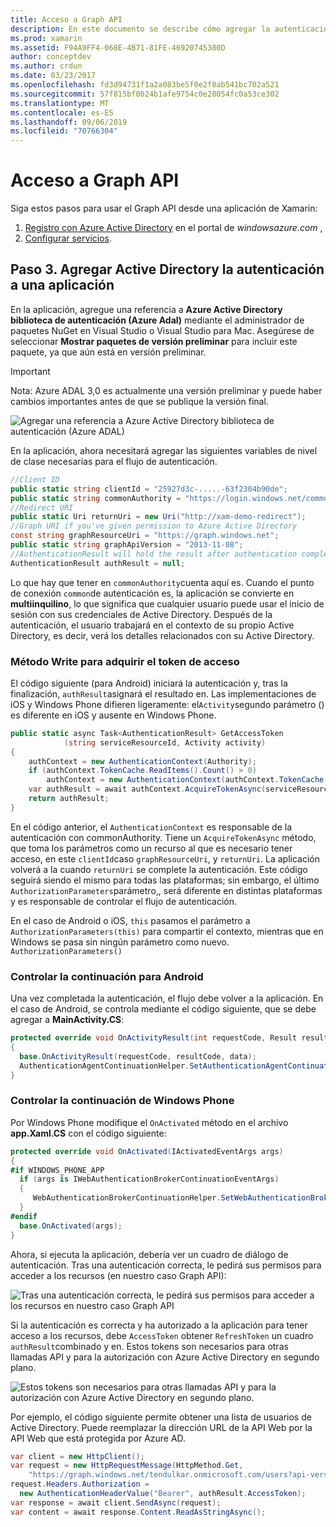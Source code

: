 ```yaml
---
title: Acceso a Graph API
description: En este documento se describe cómo agregar la autenticación de Azure Active Directory a una aplicación móvil compilada con Xamarin.
ms.prod: xamarin
ms.assetid: F94A9FF4-068E-4B71-81FE-46920745380D
author: conceptdev
ms.author: crdun
ms.date: 03/23/2017
ms.openlocfilehash: fd3d94731f1a2a083be5f0e2f8ab541bc702a521
ms.sourcegitcommit: 57f815bf0024b1afe9754c0e28054fc0a53ce302
ms.translationtype: MT
ms.contentlocale: es-ES
ms.lasthandoff: 09/06/2019
ms.locfileid: "70766304"
---
```

# <a name="accessing-the-graph-api"></a>Acceso a Graph API

Siga estos pasos para usar el Graph API desde una aplicación de Xamarin:

1. [Registro con Azure Active Directory](~/cross-platform/data-cloud/active-directory/get-started/register.md) en el portal de *windowsazure.com* ,
2. [Configurar servicios](~/cross-platform/data-cloud/active-directory/get-started/configure.md).

## <a name="step-3-adding-active-directory-authentication-to-an-app"></a>Paso 3. Agregar Active Directory la autenticación a una aplicación

En la aplicación, agregue una referencia a **Azure Active Directory biblioteca de autenticación (Azure Adal)** mediante el administrador de paquetes NuGet en Visual Studio o Visual Studio para Mac.
Asegúrese de seleccionar **Mostrar paquetes de versión preliminar** para incluir este paquete, ya que aún está en versión preliminar.

> [!IMPORTANT]
> Nota: Azure ADAL 3,0 es actualmente una versión preliminar y puede haber cambios importantes antes de que se publique la versión final. 

![](graph-images/06.-adal-nuget-package.jpg "Agregar una referencia a Azure Active Directory biblioteca de autenticación (Azure ADAL)")

En la aplicación, ahora necesitará agregar las siguientes variables de nivel de clase necesarias para el flujo de autenticación.

```csharp
//Client ID
public static string clientId = "25927d3c-.....-63f2304b90de";
public static string commonAuthority = "https://login.windows.net/common"
//Redirect URI
public static Uri returnUri = new Uri("http://xam-demo-redirect");
//Graph URI if you've given permission to Azure Active Directory
const string graphResourceUri = "https://graph.windows.net";
public static string graphApiVersion = "2013-11-08";
//AuthenticationResult will hold the result after authentication completes
AuthenticationResult authResult = null;
```

Lo que hay que tener en `commonAuthority`cuenta aquí es. Cuando el punto de conexión `common`de autenticación es, la aplicación se convierte en **multiinquilino**, lo que significa que cualquier usuario puede usar el inicio de sesión con sus credenciales de Active Directory. Después de la autenticación, el usuario trabajará en el contexto de su propio Active Directory, es decir, verá los detalles relacionados con su Active Directory.

### <a name="write-method-to-acquire-access-token"></a>Método Write para adquirir el token de acceso

El código siguiente (para Android) iniciará la autenticación y, tras la finalización, `authResult`asignará el resultado en. Las implementaciones de iOS y Windows Phone difieren ligeramente: el`Activity`segundo parámetro () es diferente en iOS y ausente en Windows Phone.

```csharp
public static async Task<AuthenticationResult> GetAccessToken
            (string serviceResourceId, Activity activity)
{
    authContext = new AuthenticationContext(Authority);
    if (authContext.TokenCache.ReadItems().Count() > 0)
        authContext = new AuthenticationContext(authContext.TokenCache.ReadItems().First().Authority);
    var authResult = await authContext.AcquireTokenAsync(serviceResourceId, clientId, returnUri, new AuthorizationParameters(activity));
    return authResult;
}  
```

En el código anterior, el `AuthenticationContext` es responsable de la autenticación con commonAuthority. Tiene un `AcquireTokenAsync` método, que toma los parámetros como un recurso al que es necesario tener acceso, en este `clientId`caso `graphResourceUri`, y `returnUri`. La aplicación volverá a la cuando `returnUri` se complete la autenticación. Este código seguirá siendo el mismo para todas las plataformas; sin embargo, el último `AuthorizationParameters`parámetro,, será diferente en distintas plataformas y es responsable de controlar el flujo de autenticación.

En el caso de Android o iOS, `this` pasamos el parámetro a `AuthorizationParameters(this)` para compartir el contexto, mientras que en Windows se pasa sin ningún parámetro como nuevo. `AuthorizationParameters()`

### <a name="handle-continuation-for-android"></a>Controlar la continuación para Android

Una vez completada la autenticación, el flujo debe volver a la aplicación. En el caso de Android, se controla mediante el código siguiente, que se debe agregar a **MainActivity.CS**:

```csharp
protected override void OnActivityResult(int requestCode, Result resultCode, Intent data)
{
  base.OnActivityResult(requestCode, resultCode, data);
  AuthenticationAgentContinuationHelper.SetAuthenticationAgentContinuationEventArgs(requestCode, resultCode, data);
}
```

### <a name="handle-continuation-for-windows-phone"></a>Controlar la continuación de Windows Phone

Por Windows Phone modifique el `OnActivated` método en el archivo **app.Xaml.CS** con el código siguiente:

```csharp
protected override void OnActivated(IActivatedEventArgs args)
{
#if WINDOWS_PHONE_APP
  if (args is IWebAuthenticationBrokerContinuationEventArgs)
  {
     WebAuthenticationBrokerContinuationHelper.SetWebAuthenticationBrokerContinuationEventArgs(args as IWebAuthenticationBrokerContinuationEventArgs);
  }
#endif
  base.OnActivated(args);
}
```

Ahora, si ejecuta la aplicación, debería ver un cuadro de diálogo de autenticación.
Tras una autenticación correcta, le pedirá sus permisos para acceder a los recursos (en nuestro caso Graph API):

![](graph-images/08.-authentication-flow.jpg "Tras una autenticación correcta, le pedirá sus permisos para acceder a los recursos en nuestro caso Graph API")

Si la autenticación es correcta y ha autorizado a la aplicación para tener acceso a los recursos, debe `AccessToken` obtener `RefreshToken` un cuadro `authResult`combinado y en. Estos tokens son necesarios para otras llamadas API y para la autorización con Azure Active Directory en segundo plano.

![](graph-images/07.-access-token-for-authentication.jpg "Estos tokens son necesarios para otras llamadas API y para la autorización con Azure Active Directory en segundo plano.")

Por ejemplo, el código siguiente permite obtener una lista de usuarios de Active Directory. Puede reemplazar la dirección URL de la API Web por la API Web que está protegida por Azure AD.

```csharp
var client = new HttpClient();
var request = new HttpRequestMessage(HttpMethod.Get,
    "https://graph.windows.net/tendulkar.onmicrosoft.com/users?api-version=2013-04-05");
request.Headers.Authorization =
  new AuthenticationHeaderValue("Bearer", authResult.AccessToken);
var response = await client.SendAsync(request);
var content = await response.Content.ReadAsStringAsync();
```
